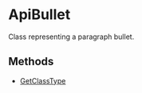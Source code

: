 # ApiBullet

Class representing a paragraph bullet.

## Methods

- [GetClassType](./Methods/GetClassType.md)